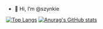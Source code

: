 - 👋 Hi, I’m @szynkie

[![Top Langs](https://github-readme-stats.vercel.app/api/top-langs/?username=szynkie&theme=vue-dark)](https://github.com/anuraghazra/github-readme-stats)
[![Anurag's GitHub stats](https://github-readme-stats.vercel.app/api?username=szynkie&theme=vue-dark)](https://github.com/anuraghazra/github-readme-stats)

<!---
szynkie/szynkie is a ✨ special ✨ repository because its `README.md` (this file) appears on your GitHub profile.
You can click the Preview link to take a look at your changes.
--->
